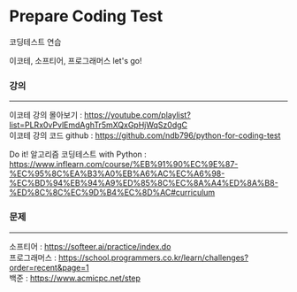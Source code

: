# Prepare Coding Test
코딩테스트 연습

이코테, 소프티어, 프로그래머스 let's go!

### 강의
------
이코테 강의 몰아보기 : https://youtube.com/playlist?list=PLRx0vPvlEmdAghTr5mXQxGpHjWqSz0dgC    
이코테 강의 코드 github : https://github.com/ndb796/python-for-coding-test    

Do it! 알고리즘 코딩테스트 with Python : https://www.inflearn.com/course/%EB%91%90%EC%9E%87-%EC%95%8C%EA%B3%A0%EB%A6%AC%EC%A6%98-%EC%BD%94%EB%94%A9%ED%85%8C%EC%8A%A4%ED%8A%B8-%ED%8C%8C%EC%9D%B4%EC%8D%AC#curriculum

### 문제
----
소프티어 : https://softeer.ai/practice/index.do     
프로그래머스 : https://school.programmers.co.kr/learn/challenges?order=recent&page=1    
백준 : https://www.acmicpc.net/step

